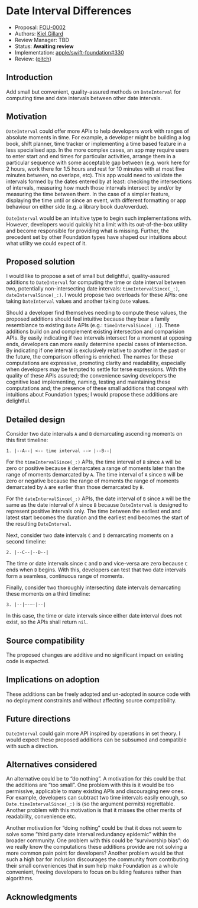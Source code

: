 # Date Interval Differences

* Proposal: [FOU-0002](0002-date-interval-differences.md)
* Authors: [Kiel Gillard](https://github.com/kielgillard)
* Review Manager: TBD
* Status: **Awaiting review**
* Implementation: [apple/swift-foundation#330](https://github.com/apple/swift-foundation/pull/330)
* Review: ([pitch](https://forums.swift.org/...))

## Introduction

Add small but convenient, quality-assured methods on `DateInterval` for computing time and date intervals between other date intervals.

## Motivation

`DateInterval` could offer more APIs to help developers work with ranges of absolute moments in time. For example, a developer might be building a log book, shift planner, time tracker or implementing a time based feature in a less specialised app. In the more complex cases, an app may require users to enter start and end times for particular activities, arrange them in a particular sequence with some acceptable gap between (e.g. work here for 2 hours, work there for 1.5 hours and rest for 10 minutes with at most five minutes between, no overlaps, etc). This app would need to validate the intervals formed by the dates entered by at least: checking the intersections of intervals, measuring how much those intervals intersect by and/or by measuring the time between them. In the case of a simpler feature, displaying the time until or since an event, with different formatting or app behaviour on either side (e.g. a library book due/overdue).

`DateInterval` would be an intuitive type to begin such implementations with. However, developers would quickly hit a limit with its out-of-the-box utility and become responsible for providing what is missing. Further, the precedent set by other Foundation types have shaped our intuitions about what utility we could expect of it.

## Proposed solution

I would like to propose a set of small but delightful, quality-assured additions to `DateInterval` for computing the time or date interval between two, potentially non-intersecting date intervals: `timeIntervalSince(_:)`, `dateIntervalSince(_:)`. I would propose two overloads for these APIs: one taking `DateInterval` values and another taking `Date` values.

Should a developer find themselves needing to compute these values, the proposed additions should feel intuitive because they bear a family resemblance to existing `Date` APIs (e.g.: `timeIntervalSince(_:)`). These additions build on and complement existing intersection and comparision APIs. By easily indicating if two intervals intersect for a moment at opposing ends, developers can more easily determine special cases of intersection. By indicating if one interval is exclusively relative to another in the past or the future, the comparison offering is enriched. The names for these computations are expressive, promoting clarity and readability, especially when developers may be tempted to settle for terse expressions. With the quality of these APIs assured; the convenience saving developers the cognitive load implementing, naming, testing and maintaining these computations and; the presence of these small additions that congeal with intuitions about Foundation types; I would propose these additions are delightful.

## Detailed design

Consider two date intervals `A` and `B` demarcating ascending moments on this first timeline:
```
1. |--A--| <-- time interval --> |--B--|
```
For the `timeIntervalSince(_:)` APIs, the time interval of `B` since `A` will be zero or positive because `B` demarcates a range of moments later than the range of moments demarcated by `A`. The time interval of `A` since `B` will be zero or negative because the range of moments the range of moments demarcated by `A` are earlier than those demarcated by `B`.

For the `dateIntervalSince(_:)` APIs, the date interval of `B` since `A` will be the same as the date interval of `A` since `B` because `DateInterval` is designed to represent positive intervals only. The time between the earliest end and latest start becomes the duration and the earliest end becomes the start of the resulting `DateInterval`.

Next, consider two date intervals `C` and `D` demarcating moments on a second timeline:
```
2. |--C--|--D--|
```
The time or date intervals since `C` and `D` and vice-versa are zero because `C` ends when `D` begins. With this, developers can test that two date intervals form a seamless, continuous range of moments.

Finally, consider two thoroughly intersecting date intervals demarcating these moments on a third timeline:
```
3. |--|—-—-|--|
```
In this case, the time or date intervals since either date interval does not exist, so the APIs shall return `nil`.

## Source compatibility

The proposed changes are additive and no significant impact on existing code is expected.

## Implications on adoption

These additions can be freely adopted and un-adopted in source code with no deployment constraints and without affecting source compatibility.

## Future directions

`DateInterval` could gain more API inspired by operations in set theory. I would expect these proposed additions can be subsumed and compatible with such a direction.

## Alternatives considered

An alternative could be to “do nothing”. A motivation for this could be that the additions are “too small”. One problem with this is it would be too permissive, applicable to many existing APIs and discouraging new ones. For example, developers can subtract two time intervals easily enough, so `Date.timeIntervalSince(_:)` is (so the argument permits) regrettable. Another problem with this motivation is that it misses the other merits of readability, convenience etc. 

Another motivation for “doing nothing” could be that it does not seem to solve some “third party date interval redundancy epidemic” within the broader community. One problem with this could be “survivorship bias”: do we really know the computations these additions provide are not solving a more common pain point for developers? Another problem would be that such a high bar for inclusion discourages the community from contributing their small conveniences that in sum help make Foundation as a whole convenient, freeing developers to focus on building features rather than algorithms.

## Acknowledgments
